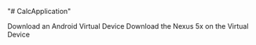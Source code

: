 "# CalcApplication" 

Download an Android Virtual Device 
Download the Nexus 5x on the Virtual Device
